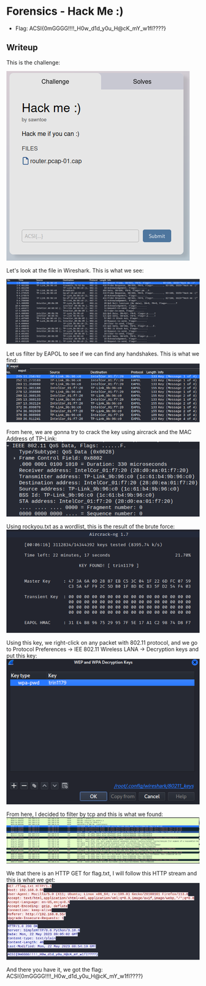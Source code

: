 # Forensics - Hack Me :)
- Flag: ACSI{0mGGGG!!!!_H0w_d1d_y0u_H@cK_mY_w1fI????}

## Writeup
This is the challenge:

![](./images/image1.png)

Let's look at the file in Wireshark. This is what we see:

![](./images/image2.png)

Let us filter by EAPOL to see if we can find any handshakes.
This is what we find:
![](./images/image3.png)

From here, we are gonna try to crack the key using aircrack and the MAC Address of TP-Link:
![](./images/image4.png)

Using rockyou.txt as a wordlist, this is the result of the brute force:
![](./images/image5.png)

Using this key, we right-click on any packet with 802.11 protocol, and we go to Protocol Preferences -> IEE 802.11 Wireless LANA -> Decryption keys and put this key:
![](./images/image6.png)

From here, I decided to filter by tcp and this is what we found:
![](./images/image7.png)

We that there is an HTTP GET for flag.txt, I will follow this HTTP stream and this is what we get:
![](./images/image8.png)

And there you have it, we got the flag: ACSI{0mGGGG!!!!_H0w_d1d_y0u_H@cK_mY_w1fI????}
